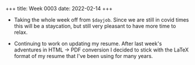 +++
title: Week 0003
date: 2022-02-14
+++

* Taking the whole week off from `$dayjob`. Since we are still in covid
  times this will be a staycation, but still very pleasant to have more
  time to relax.
  
* Continuing to work on updating my resume. After last week's adventures
  in HTML → PDF conversion I decided to stick with the LaTeX format of
  my resume that I've been using for many years.
